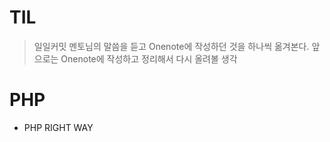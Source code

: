 # TIL

> 일일커밋
> 멘토님의 말씀을 듣고 Onenote에 작성하던 것을 하나씩 옮겨본다.
> 앞으로는 Onenote에 작성하고 정리해서 다시 올려볼 생각

# PHP

* PHP RIGHT WAY



